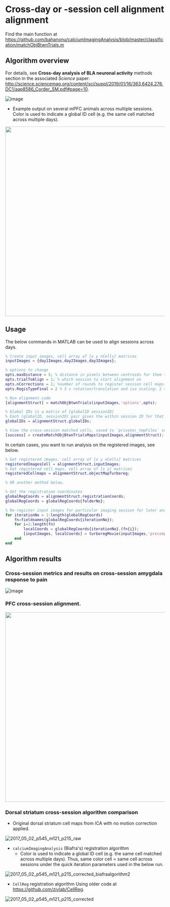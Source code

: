 # Cross-day or -session cell alignment alignment

Find the main function at https://github.com/bahanonu/calciumImagingAnalysis/blob/master/classification/matchObjBtwnTrials.m

## Algorithm overview

For details, see __Cross-day analysis of BLA neuronal activity__ methods section in the associated _Science_ paper: http://science.sciencemag.org/content/sci/suppl/2019/01/16/363.6424.276.DC1/aap8586_Corder_SM.pdf#page=10.

![image](https://user-images.githubusercontent.com/5241605/51709763-21b09e80-1fdc-11e9-9332-1d52c9ed6bd5.png)

- Example output on several mPFC animals across multiple sessions. Color is used to indicate a global ID cell (e.g. the same cell matched across multiple days).
<img src="https://user-images.githubusercontent.com/5241605/51710281-7a346b80-1fdd-11e9-8cad-3b3657038375.gif" width=600/>
<!-- ![2016_08_22_mpfcfear_allanimals_crossdayalignment](https://user-images.githubusercontent.com/5241605/51710281-7a346b80-1fdd-11e9-8cad-3b3657038375.gif) -->

## Usage

The below commands in MATLAB can be used to align sessions across days.

```Matlab
% Create input images, cell array of [x y nCells] matrices
inputImages = {day1Images,day2Images,day3Images};

% options to change
opts.maxDistance = 5; % distance in pixels between centroids for them to be grouped
opts.trialToAlign = 1; % which session to start alignment on
opts.nCorrections = 1; %number of rounds to register session cell maps.
opts.RegisTypeFinal = 2 % 3 = rotation/translation and iso scaling; 2 = rotation/translation, no iso scaling

% Run alignment code
[alignmentStruct] = matchObjBtwnTrials(inputImages,'options',opts);

% Global IDs is a matrix of [globalID sessionID]
% Each (globalID, sessionID) pair gives the within session ID for that particular global ID
globalIDs = alignmentStruct.globalIDs;

% View the cross-session matched cells, saved to `private\_tmpFiles` sub-folder.
[success] = createMatchObjBtwnTrialsMaps(inputImages,alignmentStruct);
```

In certain cases, you want to run analysis on the registered images, see below.
```Matlab
% Get registered images, cell array of [x y nCells] matrices
registeredImagesCell = alignmentStruct.inputImages;
% Get registered cell maps, cell array of [x y] matrices
registeredCellmaps = alignmentStruct.objectMapTurboreg;

% OR another method below.

% Get the registration coordinates
globalRegCoords = alignmentStruct.registrationCoords;
globalRegCoords = globalRegCoords{folderNo};

% Re-register input images for particular imaging session for later analysis.
for iterationNo = 1:length(globalRegCoords)
	fn=fieldnames(globalRegCoords{iterationNo});
	for i=1:length(fn)
		localCoords = globalRegCoords{iterationNo}.(fn{i});
		[inputImages, localCoords] = turboregMovie(inputImages,'precomputedRegistrationCooords',localCoords);
	end
end
```

## Algorithm results

### Cross-session metrics and results on cross-session amygdala response to pain
![image](https://user-images.githubusercontent.com/5241605/51709887-794f0a00-1fdc-11e9-921a-926fdcb48e4b.png)

### PFC cross-session alignment.
<img src="https://user-images.githubusercontent.com/5241605/51710282-7a346b80-1fdd-11e9-9848-8ef84c0cfc2a.gif" width=600/>

<!--![2015_10_27_mpfc_aligned_acrossday_colored-1](https://user-images.githubusercontent.com/5241605/51710282-7a346b80-1fdd-11e9-9848-8ef84c0cfc2a.gif)-->

### Dorsal striatum cross-session algorithm comparison

- Original dorsal striatum cell maps from ICA with no motion correction applied.

![2017_05_02_p545_m121_p215_raw](https://cloud.githubusercontent.com/assets/5241605/25643108/9bcfccda-2f52-11e7-8514-31968752bd95.gif)

- `calciumImagingAnalysis` (Biafra's) registration algorithm
  - Color is used to indicate a global ID cell (e.g. the same cell matched across multiple days). Thus, same color cell = same cell across sessions under the quick iteration parameters used in the below run.

![2017_05_02_p545_m121_p215_corrected_biafraalgorithm2](https://cloud.githubusercontent.com/assets/5241605/25643473/dd7b11ce-2f54-11e7-8d84-eb98c5ef801c.gif)

- `CellReg` registration algorithm
Using older code at https://github.com/zivlab/CellReg.

![2017_05_02_p545_m121_p215_corrected](https://cloud.githubusercontent.com/assets/5241605/25643113/a4445584-2f52-11e7-9ce8-5c5554ec9a5f.gif)


